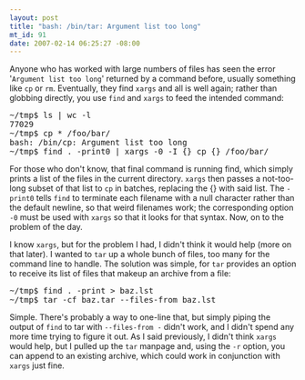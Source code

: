 ```yaml
--- 
layout: post
title: "bash: /bin/tar: Argument list too long"
mt_id: 91
date: 2007-02-14 06:25:27 -08:00
---
```

Anyone who has worked with large numbers of files has seen the error '`Argument list too long`' returned by a command before, usually something like `cp` or `rm`.  Eventually, they find `xargs` and all is well again; rather than globbing directly, you use `find` and `xargs` to feed the intended command:

<pre>
~/tmp$ ls | wc -l
77029
~/tmp$ cp * /foo/bar/
bash: /bin/cp: Argument list too long
~/tmp$ find . -print0 | xargs -0 -I {} cp {} /foo/bar/
</pre>

For those who don't know, that final command is running find, which simply prints a list of the files in the current directory.  `xargs` then passes a not-too-long subset of that list to `cp` in batches, replacing the {} with said list.  The `-print0` tells `find` to terminate each filename with a null character rather than the default newline, so that weird filenames work; the corresponding option `-0` must be used with `xargs` so that it looks for that syntax.  Now, on to the problem of the day.

I know `xargs`, but for the problem I had, I didn't think it would help (more on that later).  I wanted to `tar` up a whole bunch of files, too many for the command line to handle.  The solution was simple, for `tar` provides an option to receive its list of files that makeup an archive from a file:

<pre>
~/tmp$ find . -print > baz.lst
~/tmp$ tar -cf baz.tar --files-from baz.lst
</pre>

Simple.  There's probably a way to one-line that, but simply piping the output of `find` to tar with `--files-from -` didn't work, and I didn't spend any more time trying to figure it out.  As I said previously, I didn't think `xargs` would help, but I pulled up the `tar` manpage and, using the `-r` option, you can append to an existing archive, which could work in conjunction with `xargs` just fine.
